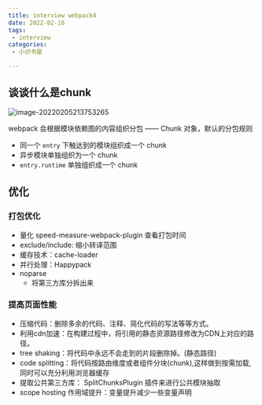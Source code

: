 ```yaml
---
title: interview webpack4
date: 2022-02-16
tags:
 - interview
categories:
 - 小识书屋

---
```



## 谈谈什么是chunk


![image-20220205213753265](https://gitee.com/josephxia/picgo/raw/master/juejin/image-20220205213753265.png)

webpack 会根据模块依赖图的内容组织分包 —— Chunk 对象，默认的分包规则

- 同一个 `entry` 下触达到的模块组织成一个 chunk
- 异步模块单独组织为一个 chunk
- `entry.runtime` 单独组织成一个 chunk


## 优化

### 打包优化


- 量化 speed-measure-webpack-plugin 查看打包时间
- exclude/include: 缩小转译范围
- 缓存技术：cache-loader
- 并行处理：Happypack
- noparse
  - 将第三方库分拆出来

### 提高页面性能

- 压缩代码：删除多余的代码、注释、简化代码的写法等等方式。
- 利用cdn加速：在构建过程中，将引用的静态资源路径修改为CDN上对应的路径。
- tree shaking：将代码中永远不会走到的片段删除掉。(静态路径)
- code splitting：将代码按路由维度或者组件分块(chunk),这样做到按需加载,同时可以充分利用浏览器缓存
- 提取公共第三方库： SplitChunksPlugin 插件来进行公共模块抽取
- scope hosting 作用域提升：变量提升减少一些变量声明


